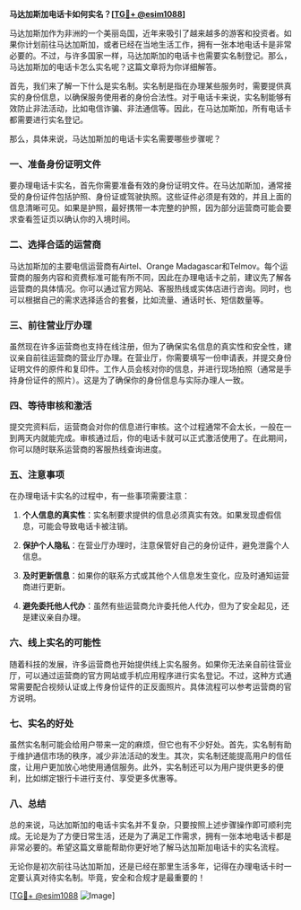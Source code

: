 **马达加斯加电话卡如何实名？[[TG💪+ @esim1088](https://t.me/s/esim1088)]**

马达加斯加作为非洲的一个美丽岛国，近年来吸引了越来越多的游客和投资者。如果你计划前往马达加斯加，或者已经在当地生活工作，拥有一张本地电话卡是非常必要的。不过，与许多国家一样，马达加斯加的电话卡也需要实名制登记。那么，马达加斯加的电话卡怎么实名呢？这篇文章将为你详细解答。

首先，我们来了解一下什么是实名制。实名制是指在办理某些服务时，需要提供真实的身份信息，以确保服务使用者的身份合法性。对于电话卡来说，实名制能够有效防止非法活动，比如电信诈骗、非法通信等。因此，在马达加斯加，所有电话卡都需要进行实名登记。

那么，具体来说，马达加斯加的电话卡实名需要哪些步骤呢？

### 一、准备身份证明文件

要办理电话卡实名，首先你需要准备有效的身份证明文件。在马达加斯加，通常接受的身份证件包括护照、身份证或驾驶执照。这些证件必须是有效的，并且上面的信息清晰可见。如果是护照，最好携带一本完整的护照，因为部分运营商可能会要求查看签证页以确认你的入境时间。

### 二、选择合适的运营商

马达加斯加的主要电信运营商有Airtel、Orange Madagascar和Telmov。每个运营商的服务内容和资费标准可能有所不同，因此在办理电话卡之前，建议先了解各运营商的具体情况。你可以通过官方网站、客服热线或实体店进行咨询。同时，也可以根据自己的需求选择适合的套餐，比如流量、通话时长、短信数量等。

### 三、前往营业厅办理

虽然现在许多运营商也支持在线注册，但为了确保实名信息的真实性和安全性，建议亲自前往运营商的营业厅办理。在营业厅，你需要填写一份申请表，并提交身份证明文件的原件和复印件。工作人员会核对你的信息，并进行现场拍照（通常是手持身份证件的照片）。这是为了确保你的身份信息与实际办理人一致。

### 四、等待审核和激活

提交完资料后，运营商会对你的信息进行审核。这个过程通常不会太长，一般在一到两天内就能完成。审核通过后，你的电话卡就可以正式激活使用了。在此期间，你可以随时联系运营商的客服热线查询进度。

### 五、注意事项

在办理电话卡实名的过程中，有一些事项需要注意：

1. **个人信息的真实性**：实名制要求提供的信息必须真实有效。如果发现虚假信息，可能会导致电话卡被注销。
   
2. **保护个人隐私**：在营业厅办理时，注意保管好自己的身份证件，避免泄露个人信息。

3. **及时更新信息**：如果你的联系方式或其他个人信息发生变化，应及时通知运营商进行更新。

4. **避免委托他人代办**：虽然有些运营商允许委托他人代办，但为了安全起见，还是建议亲自办理。

### 六、线上实名的可能性

随着科技的发展，许多运营商也开始提供线上实名服务。如果你无法亲自前往营业厅，可以通过运营商的官方网站或手机应用程序进行实名登记。不过，这种方式通常需要配合视频认证或上传身份证件的正反面照片。具体流程可以参考运营商的官方说明。

### 七、实名的好处

虽然实名制可能会给用户带来一定的麻烦，但它也有不少好处。首先，实名制有助于维护通信市场的秩序，减少非法活动的发生。其次，实名制还能提高用户的信任度，让用户更加放心地使用通信服务。此外，实名制还可以为用户提供更多的便利，比如绑定银行卡进行支付、享受更多优惠等。

### 八、总结

总的来说，马达加斯加的电话卡实名并不复杂，只要按照上述步骤操作即可顺利完成。无论是为了方便日常生活，还是为了满足工作需求，拥有一张本地电话卡都是非常必要的。希望这篇文章能帮助你更好地了解马达加斯加电话卡的实名流程。

无论你是初次前往马达加斯加，还是已经在那里生活多年，记得在办理电话卡时一定要认真对待实名制。毕竟，安全和合规才是最重要的！

[[TG💪+ @esim1088](https://t.me/s/esim1088) ![Image](https://i.postimg.cc/4NQfJmqS/Snipaste-2025-05-13-00-14-12.png)]
